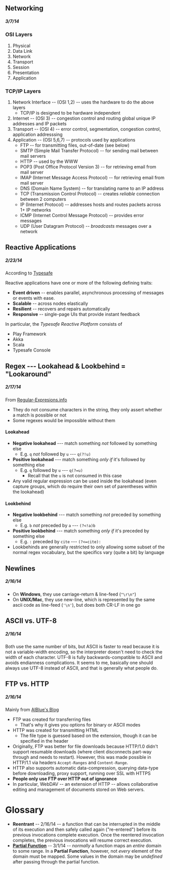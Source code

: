 Networking
----------

##### 3/7/14

### OSI Layers

1. Physical
2. Data Link
3. Network
4. Transport
5. Session
6. Presentation
7. Application

### TCP/IP Layers

1. Network Interface -- (OSI 1,2) -- uses the hardware to do the above layers
    * TCP/IP is designed to be hardware independent
2. Internet -- (OSI 3) -- congestion control and routing global unique IP addresses and IP packets
3. Transport -- (OSI 4) -- error control, segmentation, congestion control, application addresssing
4. Application -- (OSI 5,6,7) -- protocols used by applications
    * FTP -- for transmitting files, out-of-date (see below)
    * SMTP (Simple Mail Transfer Protocol) -- for sending mail between mail servers
    * HTTP -- used by the WWW
    * POP3 (Post Office Protocol Version 3) -- for retrieving email from mail server
    * IMAP (Internet Message Access Protocol) -- for retrieving email from mail server
    * DNS (Domain Name System) -- for translating name to an IP address
    * TCP (Transmission Control Protocol) -- creates *reliable* connection between 2 computers
    * IP (Internet Protocol) -- addresses hosts and routes packets across 1+ IP networks
    * ICMP (Internet Control Message Protocol) -- provides error messages
    * UDP (User Datagram Protocol) -- *broadcasts* messages over a network

Reactive Applications
---------------------
##### 2/23/14

According to [Typesafe](http://typesafe.com/platform)

Reactive applications have one or more of the following defining traits:

* **Event driven** -- enables parallel, asynchronous processing of messages or events with ease.
* **Scalable** -- across nodes elastically
* **Resilient** -- recovers and repairs automatically
* **Responsive** -- single-page UIs that provide instant feedback

In particular, the *Typesafe Reactive Platform* consists of

* Play Framework
* Akka
* Scala
* Typesafe Console

Regex --- Lookahead & Lookbehind = "Lookaround"
-----------------------------------------------
##### 2/17/14

From [Regular-Expresions.info](http://www.regular-expressions.info/lookaround.html)

* They do not consume characters in the string, they only assert whether a match is possible or not
* Some regexes would be impossible without them

#### Lookahead
* **Negative lookahead** --- match something *not* followed by something else
    * E.g. `q` *not* followed by `u` --- `q(?!u)`
* **Positive lookahead** --- match something *only if* it's followed by something else
    * E.g. `q` followed by `u` --- `q(?=u)`
        * Recall that the `u` is not consumed in this case
* Any valid regular expression can be used inside the lookahead
  (even capture groups, which do require their own set of parentheses within the lookahead)

#### Lookbehind
* **Negative lookbehind** --- match something *not* preceded by something else
    * E.g. `b` *not* preceded by `a` --- `(?<!a)b`
* **Positive lookbehind** --- match something *only if* it's preceded by something else
    * E.g. `:` preceded by `cite` --- `(?<=cite):`
* Lookbehinds are generally restricted to only allowing some subset of the normal
  regex vocabulary, but the specifics vary (quite a bit) by language

Newlines
--------
##### 2/16/14

* On **Windows**, they use carriage-return & line-feed (`"\r\n"`)
* On **UNIX/Mac**, they use new-line, which is represented by the same
  ascii code as line-feed (`'\n'`), but does both CR-LF in one go

ASCII vs. UTF-8
---------------
##### 2/16/14

Both use the same number of bits, but ASCII is faster to read because it is not
a variable-width encoding, so the interpreter doesn't need to check the width
of each character.  UTF-8 is fully backwards-compatible to ASCII and avoids
endianness complications.  It seems to me, basically one should always use
UTF-8 instead of ASCII, and that is generally what people do.

FTP vs. HTTP
------------
##### 2/16/14

Mainly from [AlBlue's Blog](http://alblue.bandlem.com/2009/02/why-do-people-still-use-ftp.html)

* FTP was created for transferring files
    * That's why it gives you options for binary or ASCII modes
* HTTP was created for transmitting HTML
    * The file type is guessed based on the extension, though it can be specified
      in the header
* Originally, FTP was better for file downloads because HTTP/1.0 didn't
  support resumable downloads (where client disconnects part-way through and
  needs to restart). However, this was made possible in HTTP/1.1 via headers
  `Accept-Ranges` and `Content-Range`.
* HTTP also supports automatic data-compression, querying data-type before downloading,
  proxy support, running over SSL with HTTPS
* **People only use FTP over HTTP out of ignorance**
* In particular, WebDAV -- an extension of HTTP -- allows collaborative editing
  and management of documents stored on Web servers.

Glossary
========

* **Reentrant** -- 2/16/14 -- a function that can be interrupted in the middle of its
  execution and then safely called again ("re-entered") before its previous
  invocations complete execution. Once the reentered invocation completes, the
  previous invocations will resume correct execution.
* **[Partial Function](http://en.wikipedia.org/wiki/Partial_function)** -- 3/1/14 -- *normally* a function maps an *entire* domain to some range. In a **Partial Function**, however, not *every* element of the domain must be mapped. Some values in the domain may be *undefined* after passing through the partial function.
